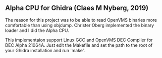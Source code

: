 ## Alpha CPU for Ghidra (Claes M Nyberg, 2019)
The reason for this project was to be able to read OpenVMS binaries more comfortable than using objdump. 
Christer Oberg implemented the binary loader and I did the Alpha CPU.

This implementaion support Linux GCC and OpenVMS DEC Compiler for DEC Alpha 21064A.
Just edit the Makefile and set the path to the root of your Ghidra installation and run 'make'. 
